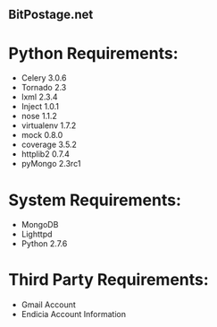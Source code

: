 ## BitPostage.net

# Python Requirements:
* Celery 3.0.6
* Tornado 2.3
* lxml 2.3.4
* Inject 1.0.1
* nose 1.1.2
* virtualenv 1.7.2
* mock 0.8.0
* coverage 3.5.2
* httplib2 0.7.4
* pyMongo 2.3rc1

# System Requirements:
* MongoDB
* Lighttpd
* Python 2.7.6

# Third Party Requirements:
* Gmail Account
* Endicia Account Information

